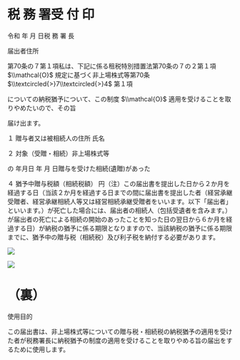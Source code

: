 # 税 務 署受 付 印

令和 年 月 日税 務 署 長

届出者住所

第70条の７第１項私は、下記に係る租税特別措置法第70条の７の２第１項 $\\mathcal{O}$ 規定に基づく非上場株式等第70条 $\\textcircled{>}7\\textcircled{>}4$ 第１項

についての納税猶予について、この制度 $\\mathcal{O}$ 適用を受けることを取りやめたいので、その旨

届け出ます。

１ 贈与者又は被相続人の住所 氏名

２ 対象（受贈・相続）非上場株式等

の 年月日 年 月 日贈与を受けた相続(遺贈)があった

４ 猶予中贈与税額（相続税額） 円（注）この届出書を提出した日から２か月を経過する日（当該２か月を経過する日までの間に届出書を提出した者（経営承継受贈者、経営承継相続人等又は経営相続承継受贈者をいいます。以下「届出者」といいます。）が死亡した場合には、届出者の相続人（包括受遺者を含みます。）が届出者の死亡による相続の開始のあったことを知った日の翌日から６か月を経過する日）が納税の猶予に係る期限となりますので、当該納税の猶予に係る期限までに、猶予中の贈与税（相続税）及び利子税を納付する必要があります。

![](https://www.nta.go.jp/tmp/090034d3-042d-4a0e-a6a7-9f9efed53426/images/cbe44692410a528db633a7b971a8ab2c7e2859d1e39dbc3d724cb0fc46877b77.jpg)

![](https://www.nta.go.jp/tmp/090034d3-042d-4a0e-a6a7-9f9efed53426/images/d22c707d20d9f145262ff699399d1157768bf13ebc0f9245bcb6532d6c373efa.jpg)

# （裏）

使用目的

この届出書は、非上場株式等についての贈与税・相続税の納税猶予の適用を受けた者が税務署長に納税猶予の制度の適用を受けることを取りやめる旨の届出をするために使用します。